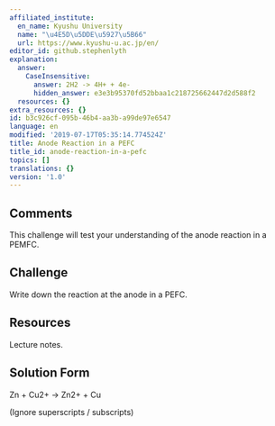 ```yaml
---
affiliated_institute:
  en_name: Kyushu University
  name: "\u4E5D\u5DDE\u5927\u5B66"
  url: https://www.kyushu-u.ac.jp/en/
editor_id: github.stephenlyth
explanation:
  answer:
    CaseInsensitive:
      answer: 2H2 -> 4H+ + 4e-
      hidden_answer: e3e3b95370fd52bbaa1c218725662447d2d588f2
  resources: {}
extra_resources: {}
id: b3c926cf-095b-46b4-aa3b-a99de97e6547
language: en
modified: '2019-07-17T05:35:14.774524Z'
title: Anode Reaction in a PEFC
title_id: anode-reaction-in-a-pefc
topics: []
translations: {}
version: '1.0'
---
```


## Comments

This challenge will test your understanding of the anode reaction in a PEMFC. 

## Challenge

Write down the reaction at the anode in a PEFC. 

## Resources

Lecture notes.

## Solution Form

Zn + Cu2+ -> Zn2+ + Cu

(Ignore superscripts / subscripts)
